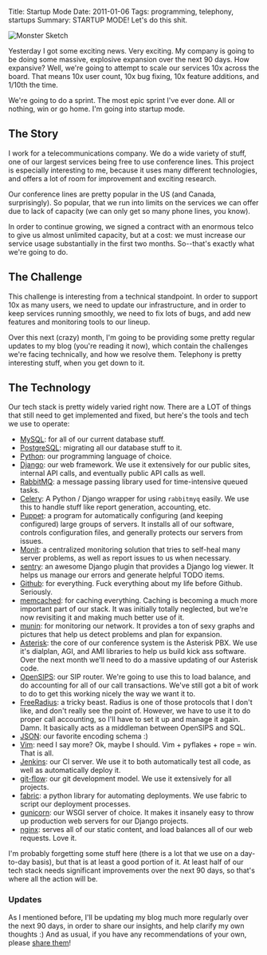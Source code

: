 Title: Startup Mode
Date: 2011-01-06
Tags: programming, telephony, startups
Summary:
    STARTUP MODE!  Let's do this shit.


![Monster Sketch][]


Yesterday I got some exciting news.  Very exciting.  My company is going to be
doing some massive, explosive expansion over the next 90 days.  How expansive?
Well, we're going to attempt to scale our services 10x across the board.  That
means 10x user count, 10x bug fixing, 10x feature additions, and 1/10th the
time.

We're going to do a sprint.  The most epic sprint I've ever done.  All or
nothing, win or go home.  I'm going into startup mode.


## The Story

I work for a telecommunications company.  We do a wide variety of stuff, one of
our largest services being free to use conference lines.  This project is
especially interesting to me, because it uses many different technologies, and
offers a lot of room for improvement and exciting research.

Our conference lines are pretty popular in the US (and Canada, surprisingly).
So popular, that we run into limits on the services we can offer due to lack of
capacity (we can only get so many phone lines, you know).

In order to continue growing, we signed a contract with an enormous telco to
give us almost unlimited capacity, but at a cost: we must increase our service
usage substantially in the first two months.  So--that's exactly what we're
going to do.


## The Challenge

This challenge is interesting from a technical standpoint.  In order to support
10x as many users, we need to update our infrastructure, and in order to keep
services running smoothly, we need to fix lots of bugs, and add new features
and monitoring tools to our lineup.

Over this next (crazy) month, I'm going to be providing some pretty regular
updates to my blog (you're reading it now), which contain the challenges we're
facing technically, and how we resolve them.  Telephony is pretty interesting
stuff, when you get down to it.


## The Technology

Our tech stack is pretty widely varied right now.  There are a LOT of things
that still need to get implemented and fixed, but here's the tools and tech we
use to operate:

-   [MySQL][]: for all of our current database stuff.
-   [PostgreSQL][]: migrating all our database stuff to it.
-   [Python][]: our programming language of choice.
-   [Django][]: our web framework.  We use it extensively for our public sites,
    internal API calls, and eventually public API calls as well.
-   [RabbitMQ][]: a message passing library used for time-intensive queued
    tasks.
-   [Celery][]: A Python / Django wrapper for using `rabbitmyq` easily.  We use
    this to handle stuff like report generation, accounting, etc.
-   [Puppet][]: a program for automatically configuring (and keeping
    configured) large groups of servers.  It installs all of our software,
    controls configuration files, and generally protects our servers from
    issues.
-   [Monit][]: a centralized monitoring solution that tries to self-heal many
    server problems, as well as report issues to us when necessary.
-   [sentry][]: an awesome Django plugin that provides a Django log viewer.  It
    helps us manage our errors and generate helpful TODO items.
-   [Github][]: for everything.  Fuck everything about my life before Github.
    Seriously.
-   [memcached][]: for caching everything.  Caching is becoming a much more
    important part of our stack.  It was initially totally neglected, but we're
    now revisiting it and making much better use of it.
-   [munin][]: for monitoring our network.  It provides a ton of sexy graphs
    and pictures that help us detect problems and plan for expansion.
-   [Asterisk][]: the core of our conference system is the Asterisk PBX.  We
    use it's dialplan, AGI, and AMI libraries to help us build kick ass
    software.  Over the next month we'll need to do a massive updating of our
    Asterisk code.
-   [OpenSIPS][]: our SIP router.  We're going to use this to load balance, and
    do accounting for all of our call transactions.  We've still got a bit of
    work to do to get this working nicely the way we want it to.
-   [FreeRadius][]: a tricky beast.  Radius is one of those protocols that I
    don't like, and don't really see the point of.  However, we have to use it
    to do proper call accounting, so I'll have to set it up and manage it
    again.  Damn.  It basically acts as a middleman between OpenSIPS and SQL.
-   [JSON][]: our favorite encoding schema :)
-   [Vim][]: need I say more?  Ok, maybe I should.  Vim + pyflakes + rope =
    win.  That is all.
-   [Jenkins][]: our CI server.  We use it to both automatically test all code,
    as well as automatically deploy it.
-   [git-flow][]: our git development model.  We use it extensively for all
    projects.
-   [fabric][]: a python library for automating deployments.  We use fabric to
    script our deployment processes.
-   [gunicorn][]: our WSGI server of choice.  It makes it insanely easy to
    throw up production web servers for our Django projects.
-   [nginx][]: serves all of our static content, and load balances all of our
    web requests.  Love it.

I'm probably forgetting some stuff here (there is a lot that we use on a
day-to-day basis), but that is at least a good portion of it.  At least half of
our tech stack needs significant improvements over the next 90 days, so that's
where all the action will be.


### Updates

As I mentioned before, I'll be updating my blog much more regularly over the
next 90 days, in order to share our insights, and help clarify my own thoughts
:)  And as usual, if you have any recommendations of your own, please
[share them][]!


  [Monster Sketch]: {filename}/images/2011/monster-sketch.png "Monster Sketch"
  [MySQL]: http://www.mysql.com/ "MySQL"
  [PostgreSQL]: http://www.postgresql.org/ "PostgreSQL"
  [Python]: http://python.org/ "Python"
  [Django]: https://www.djangoproject.com/ "Django"
  [RabbitMQ]: http://www.rabbitmq.com/ "RabbitMQ"
  [Celery]: http://celeryproject.org/ "Celery"
  [Puppet]: https://puppetlabs.com/ "Puppet"
  [Monit]: http://mmonit.com/monit/ "Monit"
  [sentry]: https://getsentry.com/welcome/ "Sentry"
  [Github]: https://github.com/ "Github"
  [memcached]: http://www.memcached.org/ "Memcached"
  [munin]: http://munin-monitoring.org/ "Munin"
  [Asterisk]: http://www.asterisk.org/ "Asterisk"
  [OpenSIPS]: http://www.opensips.org/ "OpenSIPS"
  [FreeRadius]: http://freeradius.org/ "FreeRadius"
  [JSON]: http://json.org/ "JSON"
  [Vim]: http://www.vim.org/ "Vim"
  [Jenkins]: http://jenkins-ci.org/ "Jenkins"
  [git-flow]: http://nvie.com/posts/a-successful-git-branching-model/ "Git Flow"
  [fabric]: http://docs.fabfile.org/en/latest/ "Fabric"
  [gunicorn]: http://gunicorn.org/ "Gunicorn"
  [nginx]: http://www.nginx.org/ "Nginx"
  [share them]: mailto:r@rdegges.com "Randall Degges' Email"
